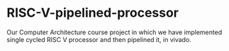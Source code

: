 # RISC-V-pipelined-processor
Our Computer Architecture course project in which we have implemented single cycled RISC V processor and then pipelined it, in vivado.
